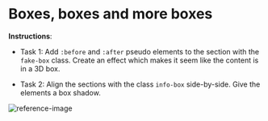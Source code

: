 # Boxes, boxes and more boxes

**Instructions**:
* Task 1: Add `:before` and `:after` pseudo elements to the section with the `fake-box` class. Create an effect which makes it seem like the content is in a 3D box.

* Task 2: Align the sections with the class `info-box` side-by-side. Give the elements a box shadow.


![reference-image](/image/reference-image.png)
